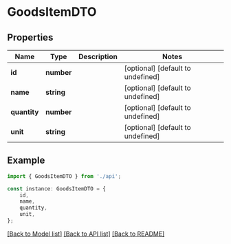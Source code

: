 # GoodsItemDTO


## Properties

Name | Type | Description | Notes
------------ | ------------- | ------------- | -------------
**id** | **number** |  | [optional] [default to undefined]
**name** | **string** |  | [optional] [default to undefined]
**quantity** | **number** |  | [optional] [default to undefined]
**unit** | **string** |  | [optional] [default to undefined]

## Example

```typescript
import { GoodsItemDTO } from './api';

const instance: GoodsItemDTO = {
    id,
    name,
    quantity,
    unit,
};
```

[[Back to Model list]](../README.md#documentation-for-models) [[Back to API list]](../README.md#documentation-for-api-endpoints) [[Back to README]](../README.md)
